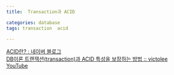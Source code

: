 ```yaml
---
title:  Transaction과 ACID

categories: database 
tags: transaction  acid
 
---
```


  
[ACID란? : 네이버 블로그](https://m.blog.naver.com/PostView.naver?isHttpsRedirect=true&blogId=sophie_yeom&logNo=220245191398)  
[DB이론 트랜잭션(transaction)과 ACID 특성을 보장하는 방법 :: victolee](https://victorydntmd.tistory.com/129)  
[YouTube](https://www.youtube.com/watch?v=e9PC0sroCzc&list=WL&index=8&t=300s)  
